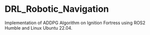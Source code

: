# DRL_Robotic_Navigation
Implementation of ADDPG Algorithm on Ignition Fortress using ROS2 Humble and Linux Ubuntu 22.04.
